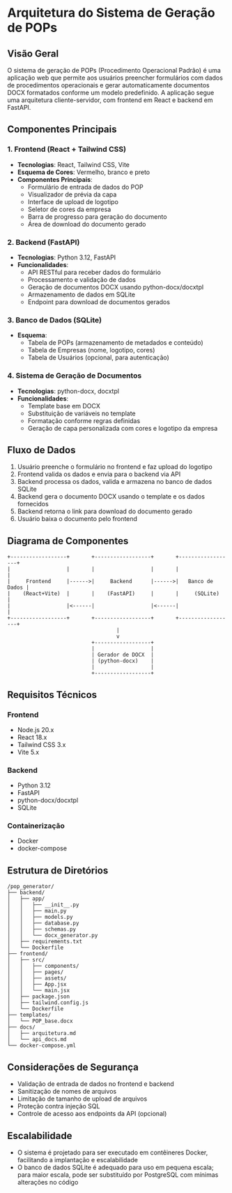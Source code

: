 # Arquitetura do Sistema de Geração de POPs

## Visão Geral

O sistema de geração de POPs (Procedimento Operacional Padrão) é uma aplicação web que permite aos usuários preencher formulários com dados de procedimentos operacionais e gerar automaticamente documentos DOCX formatados conforme um modelo predefinido. A aplicação segue uma arquitetura cliente-servidor, com frontend em React e backend em FastAPI.

## Componentes Principais

### 1. Frontend (React + Tailwind CSS)

- **Tecnologias**: React, Tailwind CSS, Vite
- **Esquema de Cores**: Vermelho, branco e preto
- **Componentes Principais**:
  - Formulário de entrada de dados do POP
  - Visualizador de prévia da capa
  - Interface de upload de logotipo
  - Seletor de cores da empresa
  - Barra de progresso para geração do documento
  - Área de download do documento gerado

### 2. Backend (FastAPI)

- **Tecnologias**: Python 3.12, FastAPI
- **Funcionalidades**:
  - API RESTful para receber dados do formulário
  - Processamento e validação de dados
  - Geração de documentos DOCX usando python-docx/docxtpl
  - Armazenamento de dados em SQLite
  - Endpoint para download de documentos gerados

### 3. Banco de Dados (SQLite)

- **Esquema**:
  - Tabela de POPs (armazenamento de metadados e conteúdo)
  - Tabela de Empresas (nome, logotipo, cores)
  - Tabela de Usuários (opcional, para autenticação)

### 4. Sistema de Geração de Documentos

- **Tecnologias**: python-docx, docxtpl
- **Funcionalidades**:
  - Template base em DOCX
  - Substituição de variáveis no template
  - Formatação conforme regras definidas
  - Geração de capa personalizada com cores e logotipo da empresa

## Fluxo de Dados

1. Usuário preenche o formulário no frontend e faz upload do logotipo
2. Frontend valida os dados e envia para o backend via API
3. Backend processa os dados, valida e armazena no banco de dados SQLite
4. Backend gera o documento DOCX usando o template e os dados fornecidos
5. Backend retorna o link para download do documento gerado
6. Usuário baixa o documento pelo frontend

## Diagrama de Componentes

```
+------------------+       +------------------+       +------------------+
|                  |       |                  |       |                  |
|     Frontend     |------>|     Backend      |------>|   Banco de Dados |
|    (React+Vite)  |       |    (FastAPI)     |       |     (SQLite)     |
|                  |<------|                  |<------|                  |
+------------------+       +------------------+       +------------------+
                                   |
                                   v
                           +------------------+
                           |                  |
                           | Gerador de DOCX  |
                           | (python-docx)    |
                           |                  |
                           +------------------+
```

## Requisitos Técnicos

### Frontend
- Node.js 20.x
- React 18.x
- Tailwind CSS 3.x
- Vite 5.x

### Backend
- Python 3.12
- FastAPI
- python-docx/docxtpl
- SQLite

### Containerização
- Docker
- docker-compose

## Estrutura de Diretórios

```
/pop_generator/
├── backend/
│   ├── app/
│   │   ├── __init__.py
│   │   ├── main.py
│   │   ├── models.py
│   │   ├── database.py
│   │   ├── schemas.py
│   │   └── docx_generator.py
│   ├── requirements.txt
│   └── Dockerfile
├── frontend/
│   ├── src/
│   │   ├── components/
│   │   ├── pages/
│   │   ├── assets/
│   │   ├── App.jsx
│   │   └── main.jsx
│   ├── package.json
│   ├── tailwind.config.js
│   └── Dockerfile
├── templates/
│   └── POP_base.docx
├── docs/
│   ├── arquitetura.md
│   └── api_docs.md
└── docker-compose.yml
```

## Considerações de Segurança

- Validação de entrada de dados no frontend e backend
- Sanitização de nomes de arquivos
- Limitação de tamanho de upload de arquivos
- Proteção contra injeção SQL
- Controle de acesso aos endpoints da API (opcional)

## Escalabilidade

- O sistema é projetado para ser executado em contêineres Docker, facilitando a implantação e escalabilidade
- O banco de dados SQLite é adequado para uso em pequena escala; para maior escala, pode ser substituído por PostgreSQL com mínimas alterações no código
